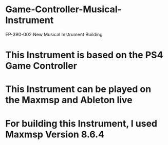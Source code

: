 # Game-Controller-Musical-Instrument
EP-390-002 New Musical Instrument Building
# This Instrument is based on the PS4 Game Controller
# This Instrument can be played on the Maxmsp and Ableton live
# For building this Instrument, I used Maxmsp Version 8.6.4
